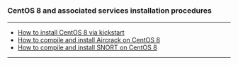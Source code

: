 ### CentOS 8 and associated services installation procedures
- - - -
- [How to install CentOS 8 via kickstart](https://github.com/nomorespice/centos8-howto/wiki/How-to-install-CentOS-8-via-kickstart)
- [How to compile and install Aircrack on CentOS 8](https://github.com/nomorespice/centos8-howto/wiki/How-to-compile-and-install-AIRCRACK-on-CentOS-8)
- [How to compile and install SNORT on CentOS 8](https://github.com/nomorespice/centos8-howto/wiki/How-to-compile-and-install-SNORT-on-CentOS-8)
- - - -
